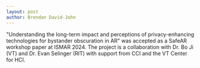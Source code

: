 ```yaml
---
layout: post
author: Brendan David-John
---
```


"Understanding the long-term impact and perceptions of privacy-enhancing technologies for bystander obscuration in AR" was accepted as a SafeAR workshop paper at ISMAR 2024. The project is a collaboration with Dr. Bo Ji (VT) and Dr. Evan Selinger (RIT) with support from CCI and the VT Center for HCI.
